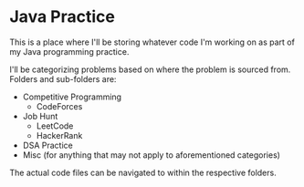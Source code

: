 # Java Practice
This is a place where I'll be storing whatever code I'm working on as part of my Java programming practice.

I'll be categorizing problems based on where the problem is sourced from. Folders and sub-folders are:

- Competitive Programming
  - CodeForces
- Job Hunt
  - LeetCode
  - HackerRank
- DSA Practice
- Misc (for anything that may not apply to aforementioned categories)
  
The actual code files can be navigated to within the respective folders.

